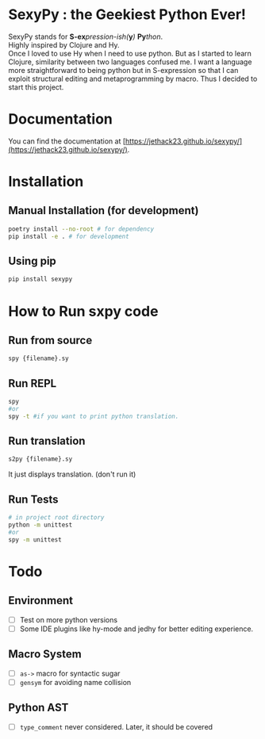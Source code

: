 # SexyPy : the Geekiest Python Ever!
SexyPy stands for **S-ex**_pression-ish(_**y**_)_ **Py**_thon_.   
Highly inspired by Clojure and Hy.   
Once I loved to use Hy when I need to use python. But as I started to learn Clojure, similarity between two languages confused me. I want a language more straightforward to being python but in S-expression so that I can exploit structural editing and metaprogramming by macro. Thus I decided to start this project.

# Documentation
You can find the documentation at [https://jethack23.github.io/sexypy/](https://jethack23.github.io/sexypy/).

# Installation
## Manual Installation (for development)
```bash
poetry install --no-root # for dependency
pip install -e . # for development
```
## Using pip
```bash
pip install sexypy
```

# How to Run sxpy code
## Run from source
```bash
spy {filename}.sy
```

## Run REPL
```bash
spy
#or
spy -t #if you want to print python translation.
```

## Run translation
```bash
s2py {filename}.sy
```
It just displays translation. (don't run it)

## Run Tests
```bash
# in project root directory
python -m unittest
#or
spy -m unittest
```


# Todo
## Environment
- [ ] Test on more python versions
- [ ] Some IDE plugins like hy-mode and jedhy for better editing experience.
## Macro System
- [ ] `as->` macro for syntactic sugar
- [ ] `gensym` for avoiding name collision
## Python AST
- [ ] `type_comment` never considered. Later, it should be covered